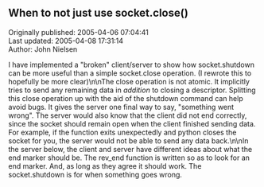 ## When to not just use socket.close()  
Originally published: 2005-04-06 07:04:41  
Last updated: 2005-04-08 17:31:14  
Author: John Nielsen  
  
I have implemented a "broken" client/server to show how socket.shutdown can be more useful than a simple socket.close operation. (I rewrote this to hopefully be more clear)\n\nThe close operation is not atomic. It implicitly tries to send any remaining data in _addition_ to closing a descriptor.  Splitting this close operation up with the aid of the shutdown command can help avoid bugs.  It gives the server one final way to say, "something went wrong". The server would also know that the client did not end correctly, since the socket should remain open when the client finished sending data. For example, if the function exits unexpectedly and python closes the socket for you, the server would not be able to send any data back.\n\nIn the server below, the client and server have different ideas about what the end marker should be. The rev_end function is written so as to look for an end marker. And, as long as they agree it should work. The socket.shutdown is for when something goes wrong.